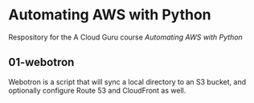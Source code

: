 # Automating AWS with Python

Respository for the A Cloud Guru course *Automating AWS with Python*

## 01-webotron

Webotron is a script that will sync a local directory to an S3 bucket, and optionally configure Route 53 and CloudFront as well.